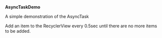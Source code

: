 **AsyncTaskDemo**

A simple demonstration of the AsyncTask

Add an item to the RecyclerView every 0.5sec until there are no more items to be added. 